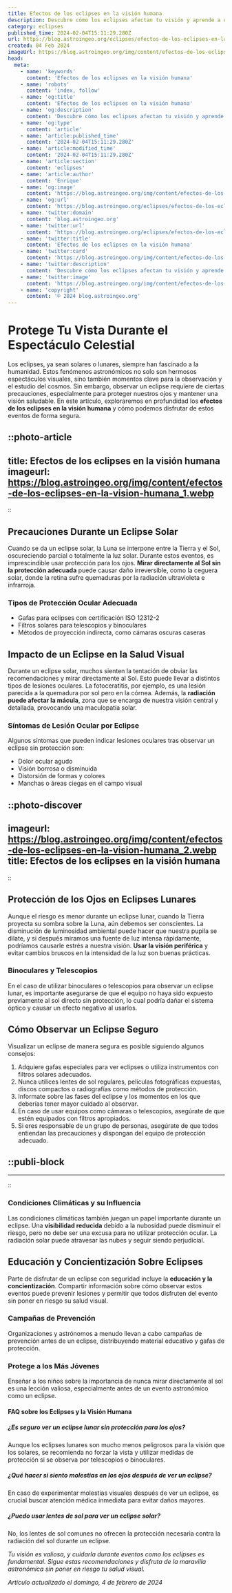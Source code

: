 ```yaml
---
title: Efectos de los eclipses en la visión humana
description: Descubre cómo los eclipses afectan tu visión y aprende a observarlos sin riesgos. Protege tus ojos con información esencial.
category: eclipses
published_time: 2024-02-04T15:11:29.280Z
url: https://blog.astroingeo.org/eclipses/efectos-de-los-eclipses-en-la-vision-humana
created: 04 Feb 2024
imageUrl: https://blog.astroingeo.org/img/content/efectos-de-los-eclipses-en-la-vision-humana_1.webp
head:
  meta:
    - name: 'keywords'
      content: 'Efectos de los eclipses en la visión humana'
    - name: 'robots'
      content: 'index, follow'
    - name: 'og:title'
      content: 'Efectos de los eclipses en la visión humana'
    - name: 'og:description'
      content: 'Descubre cómo los eclipses afectan tu visión y aprende a observarlos sin riesgos. Protege tus ojos con información esencial.'
    - name: 'og:type'
      content: 'article'
    - name: 'article:published_time'
      content: '2024-02-04T15:11:29.280Z'
    - name: 'article:modified_time'
      content: '2024-02-04T15:11:29.280Z'
    - name: 'article:section'
      content: 'eclipses'
    - name: 'article:author'
      content: 'Enrique'
    - name: 'og:image'
      content: 'https://blog.astroingeo.org/img/content/efectos-de-los-eclipses-en-la-vision-humana_1.webp'
    - name: 'og:url'
      content: 'https://blog.astroingeo.org/eclipses/efectos-de-los-eclipses-en-la-vision-humana'
    - name: 'twitter:domain'
      content: 'blog.astroingeo.org'
    - name: 'twitter:url'
      content: 'https://blog.astroingeo.org/eclipses/efectos-de-los-eclipses-en-la-vision-humana'
    - name: 'twitter:title'
      content: 'Efectos de los eclipses en la visión humana'
    - name: 'twitter:card'
      content: 'https://blog.astroingeo.org/img/content/efectos-de-los-eclipses-en-la-vision-humana_1.webp'
    - name: 'twitter:description'
      content: 'Descubre cómo los eclipses afectan tu visión y aprende a observarlos sin riesgos. Protege tus ojos con información esencial.'
    - name: 'twitter:image'
      content: 'https://blog.astroingeo.org/img/content/efectos-de-los-eclipses-en-la-vision-humana_1.webp'
    - name: 'copyright'
      content: '© 2024 blog.astroingeo.org'
---
```

# Protege Tu Vista Durante el Espectáculo Celestial

Los eclipses, ya sean solares o lunares, siempre han fascinado a la humanidad. Estos fenómenos astronómicos no solo son hermosos espectáculos visuales, sino también momentos clave para la observación y el estudio del cosmos. Sin embargo, observar un eclipse requiere de ciertas precauciones, especialmente para proteger nuestros ojos y mantener una visión saludable. En este artículo, exploraremos en profundidad los **efectos de los eclipses en la visión humana** y cómo podemos disfrutar de estos eventos de forma segura.


::photo-article
---
title: Efectos de los eclipses en la visión humana
imageurl: https://blog.astroingeo.org/img/content/efectos-de-los-eclipses-en-la-vision-humana_1.webp
---
::


## Precauciones Durante un Eclipse Solar

Cuando se da un eclipse solar, la Luna se interpone entre la Tierra y el Sol, oscureciendo parcial o totalmente la luz solar. Durante estos eventos, es imprescindible usar protección para los ojos. **Mirar directamente al Sol sin la protección adecuada** puede causar daño irreversible, como la ceguera solar, donde la retina sufre quemaduras por la radiación ultravioleta e infrarroja.

### Tipos de Protección Ocular Adecuada

- Gafas para eclipses con certificación ISO 12312-2
- Filtros solares para telescopios y binoculares
- Métodos de proyección indirecta, como cámaras oscuras caseras

## Impacto de un Eclipse en la Salud Visual

Durante un eclipse solar, muchos sienten la tentación de obviar las recomendaciones y mirar directamente al Sol. Esto puede llevar a distintos tipos de lesiones oculares. La fotoceratitis, por ejemplo, es una lesión parecida a la quemadura por sol pero en la córnea. Además, la **radiación puede afectar la mácula**, zona que se encarga de nuestra visión central y detallada, provocando una maculopatía solar.

### Síntomas de Lesión Ocular por Eclipse

Algunos síntomas que pueden indicar lesiones oculares tras observar un eclipse sin protección son:

- Dolor ocular agudo
- Visión borrosa o disminuida
- Distorsión de formas y colores
- Manchas o áreas ciegas en el campo visual


::photo-discover
---
imageurl: https://blog.astroingeo.org/img/content/efectos-de-los-eclipses-en-la-vision-humana_2.webp
title: Efectos de los eclipses en la visión humana
---
::


## Protección de los Ojos en Eclipses Lunares

Aunque el riesgo es menor durante un eclipse lunar, cuando la Tierra proyecta su sombra sobre la Luna, aún debemos ser conscientes. La disminución de luminosidad ambiental puede hacer que nuestra pupila se dilate, y si después miramos una fuente de luz intensa rápidamente, podríamos causarle estrés a nuestra visión. **Usar la visión periférica** y evitar cambios bruscos en la intensidad de la luz son buenas prácticas.

### Binoculares y Telescopios

En el caso de utilizar binoculares o telescopios para observar un eclipse lunar, es importante asegurarse de que el equipo no haya sido expuesto previamente al sol directo sin protección, lo cual podría dañar el sistema óptico y causar un efecto negativo al usarlos.

## Cómo Observar un Eclipse Seguro

Visualizar un eclipse de manera segura es posible siguiendo algunos consejos:

1. Adquiere gafas especiales para ver eclipses o utiliza instrumentos con filtros solares adecuados.
2. Nunca utilices lentes de sol regulares, películas fotográficas expuestas, discos compactos o radiografías como métodos de protección.
3. Informate sobre las fases del eclipse y los momentos en los que deberías tener mayor cuidado al observar.
4. En caso de usar equipos como cámaras o telescopios, asegúrate de que estén equipados con filtros apropiados.
5. Si eres responsable de un grupo de personas, asegúrate de que todos entiendan las precauciones y dispongan del equipo de protección adecuado.


  ::publi-block
  ---
  ---
  ::
  
  
### Condiciones Climáticas y su Influencia

Las condiciones climáticas también juegan un papel importante durante un eclipse. Una **visibilidad reducida** debido a la nubosidad puede disminuir el riesgo, pero no debe ser una excusa para no utilizar protección ocular. La radiación solar puede atravesar las nubes y seguir siendo perjudicial.

## Educación y Concientización Sobre Eclipses

Parte de disfrutar de un eclipse con seguridad incluye la **educación y la concientización**. Compartir información sobre cómo observar estos eventos puede prevenir lesiones y permitir que todos disfruten del evento sin poner en riesgo su salud visual.

### Campañas de Prevención

Organizaciones y astrónomos a menudo llevan a cabo campañas de prevención antes de un eclipse, distribuyendo material educativo y gafas de protección.

### Protege a los Más Jóvenes

Enseñar a los niños sobre la importancia de nunca mirar directamente al sol es una lección valiosa, especialmente antes de un evento astronómico como un eclipse.

#### FAQ sobre los Eclipses y la Visión Humana

##### ¿Es seguro ver un eclipse lunar sin protección para los ojos?
Aunque los eclipses lunares son mucho menos peligrosos para la visión que los solares, se recomienda no forzar la vista y utilizar medidas de protección si se observa por telescopios o binoculares.

##### ¿Qué hacer si siento molestias en los ojos después de ver un eclipse?
En caso de experimentar molestias visuales después de ver un eclipse, es crucial buscar atención médica inmediata para evitar daños mayores.

##### ¿Puedo usar lentes de sol para ver un eclipse solar?
No, los lentes de sol comunes no ofrecen la protección necesaria contra la radiación del sol durante un eclipse.

*Tu visión es valiosa, y cuidarla durante eventos como los eclipses es fundamental. Sigue estas recomendaciones y disfruta de la maravilla astronómica sin poner en riesgo tu salud visual.*

_Artículo actualizado el domingo, 4 de febrero de 2024_